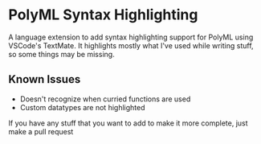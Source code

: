# PolyML Syntax Highlighting
A language extension to add syntax highlighting support for PolyML using VSCode's TextMate. It highlights mostly what I've used while writing stuff, so some things may be missing.  

## Known Issues
- Doesn't recognize when curried functions are used
- Custom datatypes are not highlighted

If you have any stuff that you want to add to make it more complete, just make a pull request